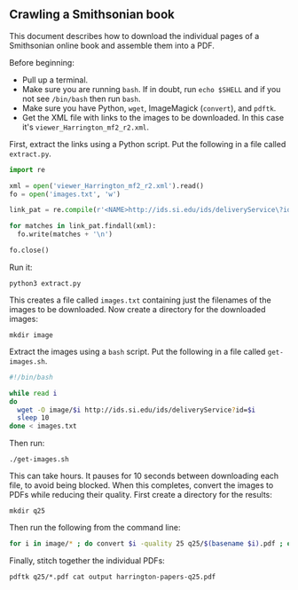 Crawling a Smithsonian book
---------------------------

This document describes how to download the individual pages of a Smithsonian online book and assemble them into a PDF.

Before beginning: 

* Pull up a terminal.  
* Make sure you are running `bash`.  If in doubt, run `echo $SHELL` and if you not see `/bin/bash` then run `bash`.
* Make sure you have Python, `wget`, ImageMagick (`convert`), and `pdftk`.  
* Get the XML file with links to the images to be downloaded.  In this case it's `viewer_Harrington_mf2_r2.xml`.

First, extract the links using a Python script.  Put the following in a file called `extract.py`.

```python
import re

xml = open('viewer_Harrington_mf2_r2.xml').read()
fo = open('images.txt', 'w')

link_pat = re.compile(r'<NAME>http://ids.si.edu/ids/deliveryService\?id=(.+?)</NAME>')

for matches in link_pat.findall(xml):
  fo.write(matches + '\n')

fo.close()
```

Run it:

```
python3 extract.py
```

This creates a file called `images.txt` containing just the filenames of the images to be downloaded.  Now create a directory for the downloaded images:

```
mkdir image
```

Extract the images using a `bash` script.  Put the following in a file called `get-images.sh`.

```bash
#!/bin/bash

while read i
do
  wget -O image/$i http://ids.si.edu/ids/deliveryService?id=$i
  sleep 10
done < images.txt
```

Then run:

```
./get-images.sh
```

This can take hours.  It pauses for 10 seconds between downloading each file, to avoid being blocked.  When this completes, convert the images to PDFs while reducing their quality.  First create a directory for the results:

```
mkdir q25
```

Then run the following from the command line:

```bash
for i in image/* ; do convert $i -quality 25 q25/$(basename $i).pdf ; done
```

Finally, stitch together the individual PDFs:

```
pdftk q25/*.pdf cat output harrington-papers-q25.pdf
```

